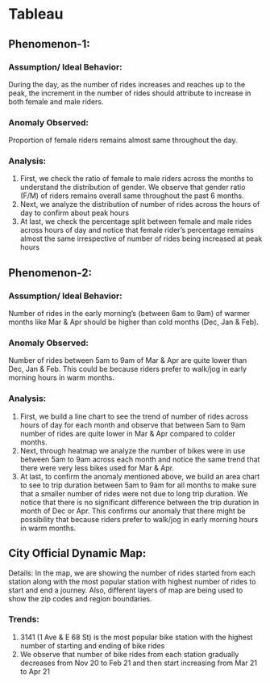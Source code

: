 # Tableau

## Phenomenon-1: 
### Assumption/ Ideal Behavior: 
During the day, as the number of rides increases and reaches up to the peak, the increment in the number of rides should attribute to increase in both female and male riders.
### Anomaly Observed: 
Proportion of female riders remains almost same throughout the day.
### Analysis:
1.	First, we check the ratio of female to male riders across the months to understand the distribution of gender. We observe that gender ratio (F/M) of riders remains overall same throughout the past 6 months.
2.	Next, we analyze the distribution of number of rides across the hours of day to confirm about peak hours
3.	At last, we check the percentage split between female and male rides across hours of day and notice that female rider’s percentage remains almost the same irrespective of number of rides being increased at peak hours

## Phenomenon-2: 
### Assumption/ Ideal Behavior: 
Number of rides in the early morning’s (between 6am to 9am) of warmer months like Mar & Apr should be higher than cold months (Dec, Jan & Feb).
### Anomaly Observed: 
Number of rides between 5am to 9am of Mar & Apr are quite lower than Dec, Jan & Feb. This could be because riders prefer to walk/jog in early morning hours in warm months.
### Analysis:
1.	First, we build a line chart to see the trend of number of rides across hours of day for each month and observe that between 5am to 9am number of rides are quite lower in Mar & Apr compared to colder months.
2.	Next, through heatmap we analyze the number of bikes were in use between 5am to 9am across each month and notice the same trend that there were very less bikes used for Mar & Apr.
3.	At last, to confirm the anomaly mentioned above, we build an area chart to see to trip duration between 5am to 9am for all months to make sure that a smaller number of rides were not due to long trip duration. We notice that there is no significant difference between the trip duration in month of Dec or Apr.
This confirms our anomaly that there might be possibility that because riders prefer to walk/jog in early morning hours in warm months.

## City Official Dynamic Map:
Details: In the map, we are showing the number of rides started from each station along with the most popular station with highest number of rides to start and end a journey. Also, different layers of map are being used to show the zip codes and region boundaries.

### Trends: 
1. 3141 (1 Ave & E 68 St) is the most popular bike station with the highest number of starting and ending of bike rides
2. We observe that number of bike rides from each station gradually decreases from Nov 20 to Feb 21 and then start increasing from Mar 21 to Apr 21
